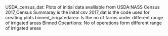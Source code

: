 USDA_census_dat: Plots of initial data avalilable from USDA:NASS Census
		2017_Census Summaray is the inital csv
		2017_dat is the code used for creating plots
		binned_irrigatedarea: Is the no of farms under different range of irrigated areas
		Binned Opeartions: No of operations form different range of irrigated areas

 	